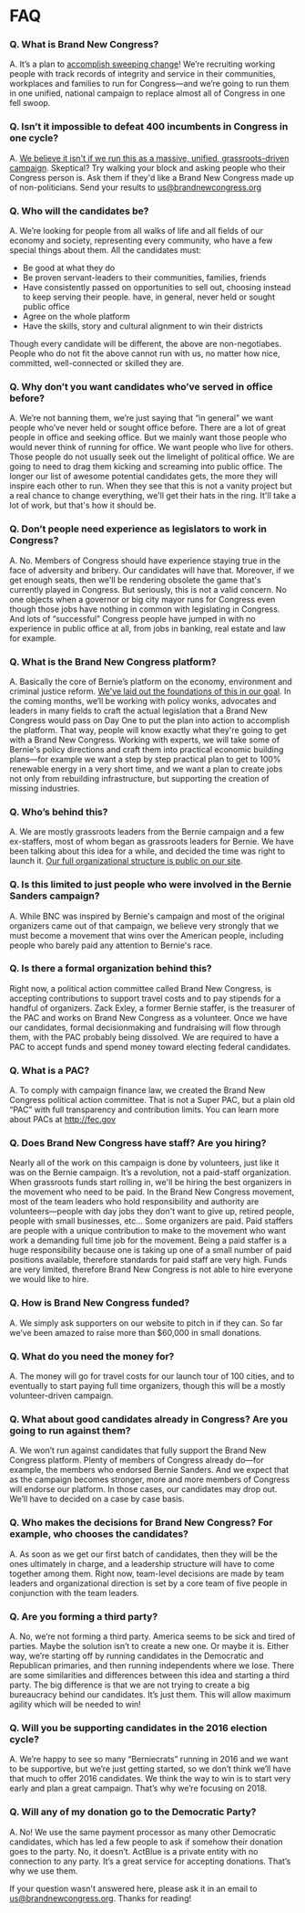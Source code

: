 # FAQ

### <a name="what-is-brand-new-congress"></a>Q. What is Brand New Congress?

A. It’s a plan to [accomplish sweeping change](/goal)! We’re recruiting working people with track records of integrity and service in their communities, workplaces and families to run for Congress—and we’re going to run them in one unified, national campaign to replace almost all of Congress in one fell swoop.

### <a name="isnt-it-impossible-to-defeat-400-incumbents-in-congress-in-one-cycle"></a>Q. Isn’t it impossible to defeat 400 incumbents in Congress in one cycle?

A. [We believe it isn't if we run this as a massive, unified, grassroots-driven campaign](/goal#how-can-we-actually-replace-congress). Skeptical? Try walking your block and asking people who their Congress person is. Ask them if they'd like a Brand New Congress made up of non-politicians. Send your results to us@brandnewcongress.org

### <a name="who-will-the-candidates-be"></a>Q. Who will the candidates be?

A. We’re looking for people from all walks of life and all fields of our economy and society, representing every community, who have a few special things about them. All the candidates must:

* Be good at what they do
* Be proven servant-leaders to their communities, families, friends
* Have consistently passed on opportunities to sell out, choosing instead to keep serving their people.
have, in general, never held or sought public office
* Agree on the whole platform
* Have the skills, story and cultural alignment to win their districts

Though every candidate will be different, the above are non-negotiabes. People who do not fit the above cannot run with us, no matter how nice, committed, well-connected or skilled they are.

### Q. Why don’t you want candidates who’ve served in office before?

A. We’re not banning them, we’re just saying that “in general” we want people who’ve never held or sought office before. There are a lot of great people in office and seeking office. But we mainly want those people who would never think of running for office. We want people who live for others. Those people do not usually seek out the limelight of political office. We are going to need to drag them kicking and screaming into public office. The longer our list of awesome potential candidates gets, the more they will inspire each other to run. When they see that this is not a vanity project but a real chance to change everything, we'll get their hats in the ring. It'll take a lot of work, but that's how it should be.

### Q. Don’t people need experience as legislators to work in Congress?

A. No. Members of Congress should have experience staying true in the face of adversity and bribery. Our candidates will have that. Moreover, if we get enough seats, then we'll be rendering obsolete the game that's currently played in Congress. But seriously, this is not a valid concern. No one objects when a governor or big city mayor runs for Congress even though those jobs have nothing in common with legislating in Congress. And lots of “successful” Congress people have jumped in with no experience in public office at all, from jobs in banking, real estate and law for example.

### Q. What is the Brand New Congress platform?

A. Basically the core of Bernie’s platform on the economy, environment and criminal justice reform. [We've laid out the foundations of this in our goal](/goal). In the coming months, we’ll be working with policy wonks, advocates and leaders in many fields to craft the actual legislation that a Brand New Congress would pass on Day One to put the plan into action to accomplish the platform. That way, people will know exactly what they're going to get with a Brand New Congress. Working with experts, we will take some of Bernie's policy directions and craft them into practical economic building plans—for example we want a step by step practical plan to get to 100% renewable energy in a very short time, and we want a plan to create jobs not only from rebuilding infrastructure, but supporting the creation of missing industries.

### Q. Who’s behind this?

A. We are mostly grassroots leaders from the Bernie campaign and a few ex-staffers, most of whom began as grassroots leaders for Bernie. We have been talking about this idea for a while, and decided the time was right to launch it. [Our full organizational structure is public on our site](/teams).

### Q. Is this limited to just people who were involved in the Bernie Sanders campaign?

A. While BNC was inspired by Bernie's campaign and most of the original organizers came out of that campaign, we believe very strongly that we must become a movement that wins over the American people, including people who barely paid any attention to Bernie's race.

### Q. Is there a formal organization behind this?

Right now, a political action committee called Brand New Congress, is accepting contributions to support travel costs and to pay stipends for a handful of organizers. Zack Exley, a former Bernie staffer, is the treasurer of the PAC and works on Brand New Congress as a volunteer. Once we have our candidates, formal decisionmaking and fundraising will flow through them, with the PAC probably being dissolved. We are required to have a PAC to accept funds and spend money toward electing federal candidates.

### Q. What is a PAC?

A. To comply with campaign finance law, we created the Brand New Congress political action committee. That is not a Super PAC, but a plain old “PAC” with full transparency and contribution limits. You can learn more about PACs at http://fec.gov

### Q. Does Brand New Congress have staff? Are you hiring?

Nearly all of the work on this campaign is done by volunteers, just like it was on the Bernie campaign. It’s a revolution, not a paid-staff organization. When grassroots funds start rolling in, we'll be hiring the best organizers in the movement who need to be paid. In the Brand New Congress movement, most of the team leaders who hold responsibility and authority are volunteers—people with day jobs they don't want to give up, retired people, people with small businesses, etc... Some organizers are paid. Paid staffers are people with a unique contribution to make to the movement who want work a demanding full time job for the movement. Being a paid staffer is a huge responsibility because one is taking up one of a small number of paid positions available, therefore standards for paid staff are very high. Funds are very limited, therefore Brand New Congress is not able to hire everyone we would like to hire.

### Q. How is Brand New Congress funded?

A. We simply ask supporters on our website to pitch in if they can. So far we’ve been amazed to raise more than $60,000 in small donations.

### Q. What do you need the money for?

A. The money will go for travel costs for our launch tour of 100 cities, and to eventually to start paying full time organizers, though this will be a mostly volunteer-driven campaign.

### Q. What about good candidates already in Congress? Are you going to run against them?

A. We won’t run against candidates that fully support the Brand New Congress platform. Plenty of members of Congress already do—for example, the members who endorsed Bernie Sanders. And we expect that as the campaign becomes stronger, more and more members of Congress will endorse our platform. In those cases, our candidates may drop out. We’ll have to decided on a case by case basis.

### Q. Who makes the decisions for Brand New Congress? For example, who chooses the candidates?

A. As soon as we get our first batch of candidates, then they will be the ones ultimately in charge, and a leadership structure will have to come together among them. Right now, team-level decisions are made by team leaders and organizational direction is set by a core team of five people in conjunction with the team leaders.

### Q. Are you forming a third party?

A. No, we’re not forming a third party. America seems to be sick and tired of parties. Maybe the solution isn’t to create a new one. Or maybe it is. Either way, we’re starting off by running candidates in the Democratic and Republican primaries, and then running independents where we lose. There are some similarities and differences between this idea and starting a third party. The big difference is that we are not trying to create a big bureaucracy behind our candidates. It’s just them. This will allow maximum agility which will be needed to win!

### Q. Will you be supporting candidates in the 2016 election cycle?

A. We’re happy to see so many “Berniecrats” running in 2016 and we want to be supportive, but we’re just getting started, so we don’t think we’ll have that much to offer 2016 candidates. We think the way to win is to start very early and plan a great campaign. That’s why we’re focusing on 2018.

### Q. Will any of my donation go to the Democratic Party?

A. No! We use the same payment processor as many other Democratic candidates, which has led a few people to ask if somehow their donation goes to the party. No, it doesn’t. ActBlue is a private entity with no connection to any party. It’s a great service for accepting donations. That’s why we use them.

If your question wasn't answered here, please ask it in an email to [us@brandnewcongress.org](mailto:us@brandnewcongress.org). Thanks for reading!
